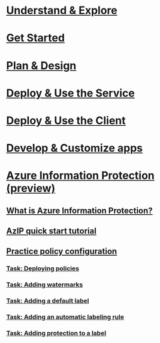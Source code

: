 # [Understand & Explore](/rights-management/understand-explore/azure-rights-management)
# [Get Started](/rights-management/get-started/requirements-azure-rms)
# [Plan & Design](/rights-management/plan-design/deployment-roadmap)
# [Deploy & Use the Service](/rights-management/deploy-use/activate-service)
# [Deploy & Use the Client](/rights-management/rms-client/use-client)
# [Develop & Customize apps](/rights-management/develop/developers-guide)
# [Azure Information Protection (preview)](what-is-information-protection.md)
## [What is Azure Information Protection?](what-is-information-protection.md)
## [AzIP quick start tutorial](aip-quickstart-tutorial.md)
## [Practice policy configuration](aip-quickstart-tutorial.md)
### [Task: Deploying policies](task-deploy-policies-user-devices.md)
### [Task: Adding watermarks](task-add-watermark-label.md)
### [Task: Adding a default label](task-add-default-label-downgrade-justification.md)
### [Task: Adding an automatic labeling rule](task-add-automatic-labeling-rule.md)
### [Task: Adding protection to a label](task-add-protection-label.md)
